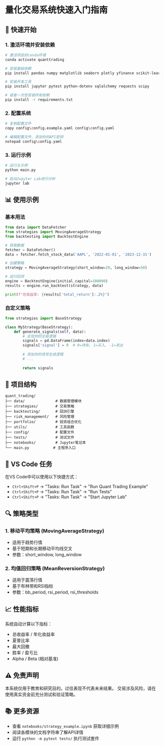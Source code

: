 # 量化交易系统快速入门指南

## 🚀 快速开始

### 1. 激活环境并安装依赖

```bash
# 激活项目的conda环境
conda activate quanttrading

# 安装基础依赖
pip install pandas numpy matplotlib seaborn plotly yfinance scikit-learn pyyaml

# 安装开发工具
pip install jupyter pytest python-dotenv sqlalchemy requests scipy

# 或者一次性安装所有依赖
pip install -r requirements.txt
```

### 2. 配置系统

```bash
# 复制配置文件
copy config\config.example.yaml config\config.yaml

# 编辑配置文件，添加你的API密钥
notepad config\config.yaml
```

### 3. 运行示例

```bash
# 运行主示例
python main.py

# 启动Jupyter Lab进行分析
jupyter lab
```

## 📊 使用示例

### 基本用法

```python
from data import DataFetcher
from strategies import MovingAverageStrategy
from backtesting import BacktestEngine

# 获取数据
fetcher = DataFetcher()
data = fetcher.fetch_stock_data('AAPL', '2022-01-01', '2023-12-31')

# 创建策略
strategy = MovingAverageStrategy(short_window=20, long_window=50)

# 运行回测
engine = BacktestEngine(initial_capital=100000)
results = engine.run_backtest(strategy, data)

print(f"总收益率: {results['total_return']:.2%}")
```

### 自定义策略

```python
from strategies import BaseStrategy

class MyStrategy(BaseStrategy):
    def generate_signals(self, data):
        # 实现你的交易逻辑
        signals = pd.DataFrame(index=data.index)
        signals['signal'] = 0  # 0=持有, 1=买入, -1=卖出
        
        # 添加你的信号生成逻辑
        # ...
        
        return signals
```

## 📁 项目结构

```
quant_trading/
├── data/              # 数据管理模块
├── strategies/        # 交易策略
├── backtesting/       # 回测引擎
├── risk_management/   # 风险管理
├── portfolio/         # 投资组合优化
├── utils/             # 工具函数
├── config/            # 配置文件
├── tests/             # 测试文件
├── notebooks/         # Jupyter笔记本
└── main.py           # 主程序入口
```

## 🔧 VS Code 任务

在VS Code中可以使用以下快捷方式：

- `Ctrl+Shift+P` → "Tasks: Run Task" → "Run Quant Trading Example"
- `Ctrl+Shift+P` → "Tasks: Run Task" → "Run Tests"
- `Ctrl+Shift+P` → "Tasks: Run Task" → "Start Jupyter Lab"

## 🔍 策略类型

### 1. 移动平均策略 (MovingAverageStrategy)
- 适用于趋势行情
- 基于短期和长期移动平均线交叉
- 参数：short_window, long_window

### 2. 均值回归策略 (MeanReversionStrategy)
- 适用于震荡行情
- 基于布林带和RSI指标
- 参数：bb_period, rsi_period, rsi_thresholds

## 📈 性能指标

系统自动计算以下指标：
- 总收益率 / 年化收益率
- 夏普比率
- 最大回撤
- 胜率 / 盈亏比
- Alpha / Beta (相对基准)

## ⚠️ 免责声明

本系统仅用于教育和研究目的。过往表现不代表未来结果。
交易涉及风险，请在使用真实资金前充分测试和验证策略。

## 📚 更多资源

- 查看 `notebooks/strategy_example.ipynb` 获取详细示例
- 阅读各模块的文档字符串了解API详情
- 运行 `python -m pytest tests/` 执行测试套件